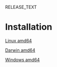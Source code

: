 RELEASE_TEXT

# Installation

[Linux amd64](https://dl.bintray.com/flant/multiwerf/$VERSION/multiwerf-linux-amd64-$VERSION)

[Darwin amd64](https://dl.bintray.com/flant/multiwerf/$VERSION/multiwerf-darwin-amd64-$VERSION)

[Windows amd64](https://dl.bintray.com/flant/multiwerf/$VERSION/multiwerf-windows-amd64-$VERSION.exe)
